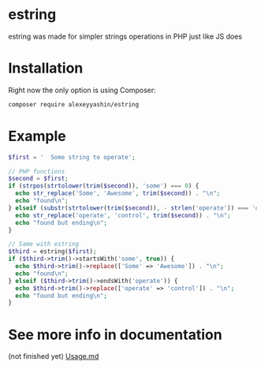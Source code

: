 # estring
estring was made for simpler strings operations in PHP just like JS does

# Installation

Right now the only option is using Composer:
```sh
composer require alexeyyashin/estring
```

# Example
```php
$first = '  Some string to operate';

// PHP functions
$second = $first;
if (strpos(strtolower(trim($second)), 'some') === 0) {
  echo str_replace('Some', 'Awesome', trim($second)) . "\n";
  echo "found\n";
} elseif (substr(strtolower(trim($second)), - strlen('operate')) === 'operate') {
  echo str_replace('operate', 'control', trim($second)) . "\n";
  echo "found but ending\n";
}

// Same with estring
$third = estring($first);
if ($third->trim()->startsWith('some', true)) {
  echo $third->trim()->replace(['Some' => 'Awesome']) . "\n";
  echo "found\n";
} elseif ($third->trim()->endsWith('operate')) {
  echo $third->trim()->replace(['operate' => 'control']) . "\n";
  echo "found but ending\n";
}
```

# See more info in documentation
(not finished yet)
[Usage.md](https://github.com/alexeyyashin/estring/blob/documentation/docs/usage.md)
